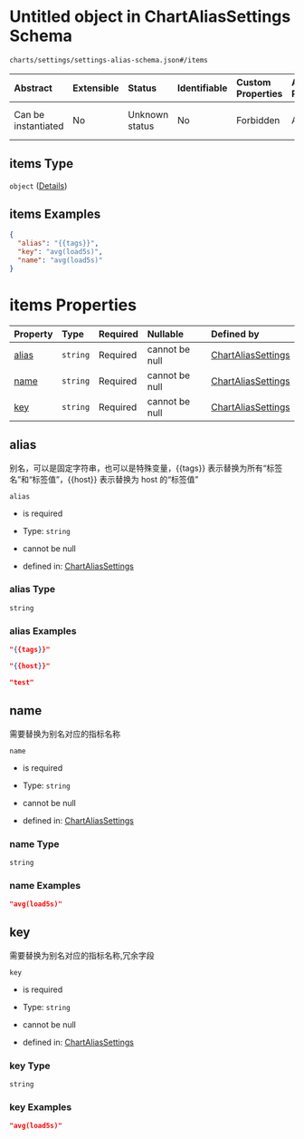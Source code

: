 # Untitled object in ChartAliasSettings Schema

```txt
charts/settings/settings-alias-schema.json#/items
```



| Abstract            | Extensible | Status         | Identifiable | Custom Properties | Additional Properties | Access Restrictions | Defined In                                                                                               |
| :------------------ | :--------- | :------------- | :----------- | :---------------- | :-------------------- | :------------------ | :------------------------------------------------------------------------------------------------------- |
| Can be instantiated | No         | Unknown status | No           | Forbidden         | Allowed               | none                | [settings-alias-schema.json\*](../out/charts/settings/settings-alias-schema.json "open original schema") |

## items Type

`object` ([Details](settings-alias-schema-items.md))

## items Examples

```json
{
  "alias": "{{tags}}",
  "key": "avg(load5s)",
  "name": "avg(load5s)"
}
```

# items Properties

| Property        | Type     | Required | Nullable       | Defined by                                                                                                                                 |
| :-------------- | :------- | :------- | :------------- | :----------------------------------------------------------------------------------------------------------------------------------------- |
| [alias](#alias) | `string` | Required | cannot be null | [ChartAliasSettings](settings-alias-schema-items-properties-alias.md "charts/settings/settings-alias-schema.json#/items/properties/alias") |
| [name](#name)   | `string` | Required | cannot be null | [ChartAliasSettings](settings-alias-schema-items-properties-name.md "charts/settings/settings-alias-schema.json#/items/properties/name")   |
| [key](#key)     | `string` | Required | cannot be null | [ChartAliasSettings](settings-alias-schema-items-properties-key.md "charts/settings/settings-alias-schema.json#/items/properties/key")     |

## alias

别名，可以是固定字符串，也可以是特殊变量，{{tags}} 表示替换为所有“标签名”和“标签值”，{{host}} 表示替换为 host 的“标签值”

`alias`

* is required

* Type: `string`

* cannot be null

* defined in: [ChartAliasSettings](settings-alias-schema-items-properties-alias.md "charts/settings/settings-alias-schema.json#/items/properties/alias")

### alias Type

`string`

### alias Examples

```json
"{{tags}}"
```

```json
"{{host}}"
```

```json
"test"
```

## name

需要替换为别名对应的指标名称

`name`

* is required

* Type: `string`

* cannot be null

* defined in: [ChartAliasSettings](settings-alias-schema-items-properties-name.md "charts/settings/settings-alias-schema.json#/items/properties/name")

### name Type

`string`

### name Examples

```json
"avg(load5s)"
```

## key

需要替换为别名对应的指标名称,冗余字段

`key`

* is required

* Type: `string`

* cannot be null

* defined in: [ChartAliasSettings](settings-alias-schema-items-properties-key.md "charts/settings/settings-alias-schema.json#/items/properties/key")

### key Type

`string`

### key Examples

```json
"avg(load5s)"
```
